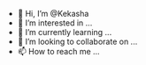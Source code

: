- 👋 Hi, I’m @Kekasha
- 👀 I’m interested in ...
- 🌱 I’m currently learning ...
- 💞️ I’m looking to collaborate on ...
- 📫 How to reach me ...

<!---
Kekasha/Kekasha is a ✨ special ✨ repository because its `README.md` (this file) appears on your GitHub profile.
You can click the Preview link to take a look at your changes.
--->
